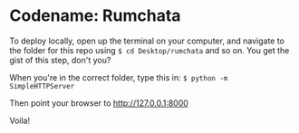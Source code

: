 Codename: Rumchata
=============

To deploy locally, open up the terminal on your computer, and navigate to the folder for this repo using ```$ cd Desktop/rumchata``` and so on. You get the gist of this step, don't you?

When you're in the correct folder, type this in:
```$ python -m SimpleHTTPServer```

Then point your browser to http://127.0.0.1:8000

Voila!
